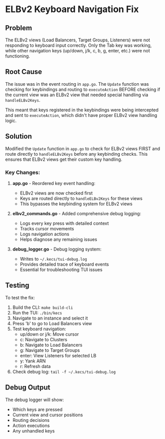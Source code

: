 # ELBv2 Keyboard Navigation Fix

## Problem
The ELBv2 views (Load Balancers, Target Groups, Listeners) were not responding to keyboard input correctly. Only the Tab key was working, while other navigation keys (up/down, j/k, c, b, g, enter, etc.) were not functioning.

## Root Cause
The issue was in the event routing in `app.go`. The `Update` function was checking for keybindings and routing to `executeAction` BEFORE checking if the current view was an ELBv2 view that needed special handling via `handleELBv2Keys`.

This meant that keys registered in the keybindings were being intercepted and sent to `executeAction`, which didn't have proper ELBv2 view handling logic.

## Solution
Modified the `Update` function in `app.go` to check for ELBv2 views FIRST and route directly to `handleELBv2Keys` before any keybinding checks. This ensures that ELBv2 views get their custom key handling.

### Key Changes:

1. **app.go** - Reordered key event handling:
   - ELBv2 views are now checked first
   - Keys are routed directly to `handleELBv2Keys` for these views
   - This bypasses the keybinding system for ELBv2 views

2. **elbv2_commands.go** - Added comprehensive debug logging:
   - Logs every key press with detailed context
   - Tracks cursor movements
   - Logs navigation actions
   - Helps diagnose any remaining issues

3. **debug_logger.go** - Debug logging system:
   - Writes to `~/.kecs/tui-debug.log`
   - Provides detailed trace of keyboard events
   - Essential for troubleshooting TUI issues

## Testing
To test the fix:
1. Build the CLI: `make build-cli`
2. Run the TUI: `./bin/kecs`
3. Navigate to an instance and select it
4. Press 'b' to go to Load Balancers view
5. Test keyboard navigation:
   - up/down or j/k: Move cursor
   - c: Navigate to Clusters
   - b: Navigate to Load Balancers
   - g: Navigate to Target Groups
   - enter: View Listeners for selected LB
   - y: Yank ARN
   - r: Refresh data
6. Check debug log: `tail -f ~/.kecs/tui-debug.log`

## Debug Output
The debug logger will show:
- Which keys are pressed
- Current view and cursor positions
- Routing decisions
- Action executions
- Any unhandled keys